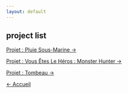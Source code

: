 ```yaml
---
layout: default
---
```


## project list

<a href="./pluie_tunnel.html" class="btn">Projet : Pluie Sous-Marine &#x2192;</a>

<a href="./vous_etes_le_heros.html" class="btn">Projet : Vous Êtes Le Héros : Monster Hunter &#x2192;</a>

<a href="./Tombeau.html" class="btn">Projet : Tombeau &#x2192;</a>


<a href="/index.html" class="btn"> &#x2190; Accueil</a>